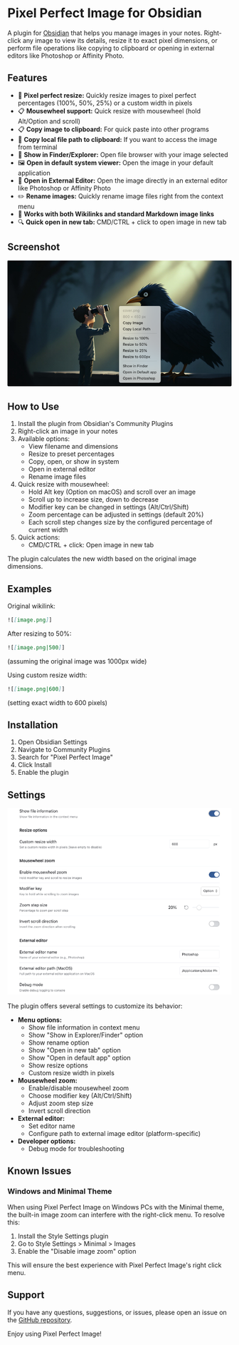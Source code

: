 # Pixel Perfect Image for Obsidian

A plugin for [Obsidian](https://obsidian.md) that helps you manage images in your notes. Right-click any image to view its details, resize it to exact pixel dimensions, or perform file operations like copying to clipboard or opening in external editors like Photoshop or Affinity Photo.

## Features

- 📐 **Pixel perfect resize:** Quickly resize images to pixel perfect percentages (100%, 50%, 25%) or a custom width in pixels
- 📋️ **Mousewheel support:** Quick resize with mousewheel (hold Alt/Option and scroll)
- 📋 **Copy image to clipboard:** For quick paste into other programs
- 🔗 **Copy local file path to clipboard:** If you want to access the image from terminal
- 📂 **Show in Finder/Explorer:** Open file browser with your image selected
- 🖼️ **Open in default system viewer:** Open the image in your default application
- 🎨 **Open in External Editor:** Open the image directly in an external editor like Photoshop or Affinity Photo
- ✏️ **Rename images:** Quickly rename image files right from the context menu
- 🔄 **Works with both Wikilinks and standard Markdown image links**
- 🔍 **Quick open in new tab:** CMD/CTRL + click to open image in new tab

## Screenshot

![Screenshot](https://github.com/johansan/pixel-perfect-image/blob/main/images/screenshot1.png?raw=true)

## How to Use

1. Install the plugin from Obsidian's Community Plugins
2. Right-click an image in your notes
3. Available options:
   - View filename and dimensions
   - Resize to preset percentages
   - Copy, open, or show in system
   - Open in external editor
   - Rename image files
4. Quick resize with mousewheel:
   - Hold Alt key (Option on macOS) and scroll over an image
   - Scroll up to increase size, down to decrease
   - Modifier key can be changed in settings (Alt/Ctrl/Shift)
   - Zoom percentage can be adjusted in settings (default 20%)
   - Each scroll step changes size by the configured percentage of current width
5. Quick actions:
   - CMD/CTRL + click: Open image in new tab

The plugin calculates the new width based on the original image dimensions.

## Examples

Original wikilink:
```md
![[image.png]]
```

After resizing to 50%:
```md
![[image.png|500]]
```
(assuming the original image was 1000px wide)

Using custom resize width:
```md
![[image.png|600]]
```
(setting exact width to 600 pixels)

## Installation

1. Open Obsidian Settings
2. Navigate to Community Plugins
3. Search for "Pixel Perfect Image"
4. Click Install
5. Enable the plugin

## Settings

![Settings](https://github.com/johansan/pixel-perfect-image/blob/main/images/screenshot2.png?raw=true)

The plugin offers several settings to customize its behavior:

- **Menu options:**
  - Show file information in context menu
  - Show "Show in Explorer/Finder" option
  - Show rename option
  - Show "Open in new tab" option
  - Show "Open in default app" option
  - Show resize options
  - Custom resize width in pixels
- **Mousewheel zoom:**
  - Enable/disable mousewheel zoom
  - Choose modifier key (Alt/Ctrl/Shift)
  - Adjust zoom step size
  - Invert scroll direction
- **External editor:** 
  - Set editor name
  - Configure path to external image editor (platform-specific)
- **Developer options:**
  - Debug mode for troubleshooting

## Known Issues

### Windows and Minimal Theme

When using Pixel Perfect Image on Windows PCs with the Minimal theme, the built-in image zoom can interfere with the right-click menu. To resolve this:

1. Install the Style Settings plugin
2. Go to Style Settings > Minimal > Images
3. Enable the "Disable image zoom" option

This will ensure the best experience with Pixel Perfect Image's right click menu.

## Support

If you have any questions, suggestions, or issues, please open an issue on the [GitHub repository](https://github.com/johansan/pixel-perfect-image).

Enjoy using Pixel Perfect Image!

